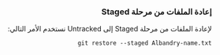 


### <div dir=rtl>إعادة الملفات من مرحلة Staged<dir>

<div dir=rtl>
لإعادة الملفات من مرحلة Staged إلى  Untracked نستخدم الأمر التالي:

``
git restore --staged Albandry-name.txt
``


 <dir>
